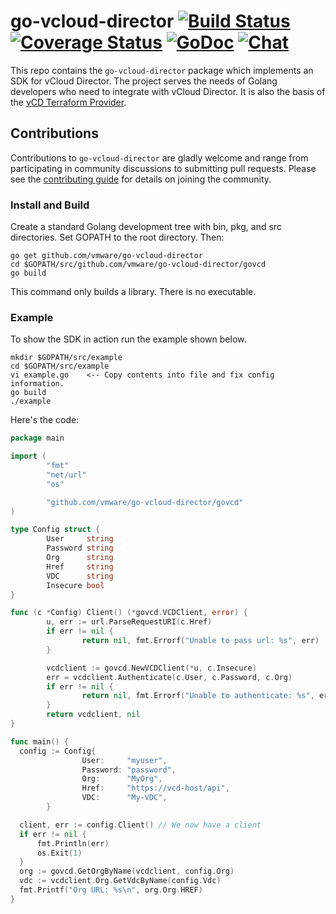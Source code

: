# go-vcloud-director [![Build Status](https://travis-ci.org/vmware/go-vcloud-director.svg?branch=master)](https://travis-ci.org/vmware/go-vcloud-director) [![Coverage Status](https://coveralls.io/repos/vmware/go-vcloud-director/badge.svg?branch=master&service=github)](https://coveralls.io/github/vmware/go-vcloud-director?branch=master) [![GoDoc](https://godoc.org/github.com/vmware/go-vcloud-director?status.svg)](http://godoc.org/github.com/vmware/go-vcloud-director) [![Chat](https://img.shields.io/badge/chat-on%20slack-brightgreen.svg)](https://vmwarecode.slack.com/messages/CBBBXVB16)

This repo contains the `go-vcloud-director` package which implements
an SDK for vCloud Director. The project serves the needs of Golang
developers who need to integrate with vCloud Director. It is also the
basis of the [vCD Terraform
Provider](https://github.com/terraform-providers/terraform-provider-vcd).

## Contributions ##

Contributions to `go-vcloud-director` are gladly welcome and range
from participating in community discussions to submitting pull
requests.  Please see the [contributing guide](CONTRIBUTING.md) for
details on joining the community.

### Install and Build ###

Create a standard Golang development tree with bin, pkg, and src directories. 
Set GOPATH to the root directory. Then:
```
go get github.com/vmware/go-vcloud-director
cd $GOPATH/src/github.com/vmware/go-vcloud-director/govcd
go build
```
This command only builds a library. There is no executable.

### Example ###

To show the SDK in action run the example shown below.  
```
mkdir $GOPATH/src/example
cd $GOPATH/src/example
vi example.go    <-- Copy contents into file and fix config information.
go build
./example
```
Here's the code:
```go
package main

import (
        "fmt"
        "net/url"
        "os"

        "github.com/vmware/go-vcloud-director/govcd"
)

type Config struct {
        User     string
        Password string
        Org      string
        Href     string
        VDC      string
        Insecure bool
}

func (c *Config) Client() (*govcd.VCDClient, error) {
        u, err := url.ParseRequestURI(c.Href)
        if err != nil {
                return nil, fmt.Errorf("Unable to pass url: %s", err)
        }

        vcdclient := govcd.NewVCDClient(*u, c.Insecure)
        err = vcdclient.Authenticate(c.User, c.Password, c.Org)
        if err != nil {
                return nil, fmt.Errorf("Unable to authenticate: %s", err)
        }
        return vcdclient, nil
}

func main() {
  config := Config{
                User:     "myuser",
                Password: "password",
                Org:      "MyOrg",
                Href:     "https://vcd-host/api",
                VDC:      "My-VDC",
        }

  client, err := config.Client() // We now have a client
  if err != nil {
      fmt.Println(err)
      os.Exit(1)
  }
  org := govcd.GetOrgByName(vcdclient, config.Org)
  vdc := vcdclient.Org.GetVdcByName(config.Vdc)
  fmt.Printf("Org URL: %s\n", org.Org.HREF)
}
```
